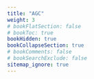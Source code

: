 ```yaml
---
title: "AGC"
weight: 3
# bookFlatSection: false
# bookToc: true
bookHidden: true
bookCollapseSection: true
# bookComments: false
# bookSearchExclude: false
sitemap_ignore: true
---
```

